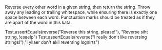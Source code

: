 Reverse every other word in a given string, then return the string. Throw away any leading or trailing whitespace, while ensuring there is exactly one space between each word. Punctuation marks should be treated as if they are apart of the word in this kata.

Test.assertEquals(reverse("Reverse this string, please!"), "Reverse siht string, !esaelp")
Test.assertEquals(reverse("I really don't like reversing strings!"),"I yllaer don't ekil reversing !sgnirts")